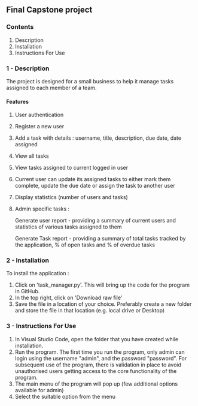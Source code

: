 ## Final Capstone project 

### Contents
1. Description
2. Installation
3. Instructions For Use


### 1 - Description
The project is designed for a small business to help it manage tasks assigned to each member of a team. 

#### Features
1. User authentication
2. Register a new user
3. Add a task with details : username, title, description, due date, date assigned
4. View all tasks
5. View tasks assigned to current logged in user
6. Current user can update its assigned tasks to either mark them complete, update the due date or assign the task to another user
7. Display statistics (number of users and tasks)
8. Admin specific tasks :
   
   Generate user report - providing a summary of current users and statistics of various tasks assigned to them
   
   Generate Task report - providing a summary of total tasks tracked by the application, % of open tasks and % of overdue tasks

### 2 - Installation
To install the application :
1. Click on 'task_manager.py'. This will bring up the code for the program in GitHub.
2. In the top right, click on 'Download raw file'
3. Save the file in a location of your choice. Preferably create a new folder and store the file in that location (e.g. local drive or Desktop)

### 3 - Instructions For Use
1. In Visual Studio Code, open the folder that you have created while installation.
2. Run the program. The first time you run the program, only admin can login using the username "admin", and the password "password". For subsequent use of the program, there is validation in place to avoid unauthorised users getting access to the core functionality of the program.
3. The main menu of the program will pop up (few additional options available for admin)
4. Select the suitable option from the menu 
